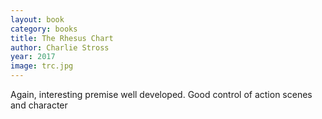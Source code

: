 ```yaml
---
layout: book
category: books
title: The Rhesus Chart
author: Charlie Stross
year: 2017
image: trc.jpg
---
```

Again, interesting premise well developed. Good control of action scenes and character
